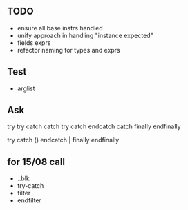 ## TODO

- ensure all base instrs handled 
- unify approach in handling "instance expected"
- fields exprs 
- refactor naming for types and exprs 

## Test

- arglist


## Ask


try
    try
    catch
catch
    try 
    catch
    endcatch
catch 
finally 
endfinally 

try
catch ()
endcatch | finally 
endfinally

## for 15/08 call 

- ..blk
- try-catch
- filter 
- endfilter 
